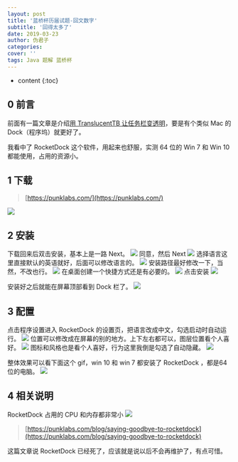 ```yaml
---
layout: post
title: '蓝桥杯历届试题-回文数字'
subtitle: '回得太多了'
date: 2019-03-23
author: 伪君子
categories:
cover: ''
tags: Java 题解 蓝桥杯
---
```


* content
{:toc}


##  0 前言
前面有一篇文章是介绍[用 TranslucentTB 让任务栏变透明](https://weijunzii.github.io/2019/03/14/TranslucentTB-Make-You-Taskbar-Clear.html)，要是有个类似 Mac 的 Dock（程序坞）就更好了。

我看中了 RocketDock 这个软件，用起来也舒服，实测 64 位的 Win 7 和 Win 10都能使用，占用的资源小。
## 1 下载

>[https://punklabs.com/](https://punklabs.com/)

![](https://upload-images.jianshu.io/upload_images/2989110-2f6f3811fc8c0970.png)
## 2 安装
下载回来后双击安装，基本上是一路 Next。
![](https://upload-images.jianshu.io/upload_images/2989110-9fa969719e2f0742.png)
同意，然后 Next
![](https://upload-images.jianshu.io/upload_images/2989110-ea0c2274651e83e5.png?imageMogr2/auto-orient/strip%7CimageView2/2/w/1240)
选择语言这里直接默认的英语就好，后面可以修改语言的。
![](https://upload-images.jianshu.io/upload_images/2989110-2acbd56700fc4ac2.png?imageMogr2/auto-orient/strip%7CimageView2/2/w/1240)
安装路径最好修改一下，当然，不改也行。
![](https://upload-images.jianshu.io/upload_images/2989110-57feb73219c528f1.png?imageMogr2/auto-orient/strip%7CimageView2/2/w/1240)
在桌面创建一个快捷方式还是有必要的。
![](https://upload-images.jianshu.io/upload_images/2989110-650bef9ac907fba9.png?imageMogr2/auto-orient/strip%7CimageView2/2/w/1240)
点击安装
![](https://upload-images.jianshu.io/upload_images/2989110-0a20a2166aff4689.png?imageMogr2/auto-orient/strip%7CimageView2/2/w/1240)

安装好之后就能在屏幕顶部看到 Dock 栏了。
![](https://upload-images.jianshu.io/upload_images/2989110-bc063ccf54c2fbcb.gif)

## 3 配置
点击程序设置进入 RocketDock 的设置页，把语言改成中文，勾选启动时自动运行。
![](https://upload-images.jianshu.io/upload_images/2989110-ac5194ccc5dc7b90.png?imageMogr2/auto-orient/strip%7CimageView2/2/w/1240)
位置可以修改成在屏幕的别的地方。上下左右都可以，图层位置看个人喜好。
![](https://upload-images.jianshu.io/upload_images/2989110-af6bff528ff602b6.png?imageMogr2/auto-orient/strip%7CimageView2/2/w/1240)
图标和风格也是看个人喜好，行为这里我倒是勾选了自动隐藏。
![](https://upload-images.jianshu.io/upload_images/2989110-de280327d894459a.png?imageMogr2/auto-orient/strip%7CimageView2/2/w/1240)

整体效果可以看下面这个 gif，win 10 和 win 7 都安装了 RocketDock ，都是64位的电脑。
![](https://upload-images.jianshu.io/upload_images/2989110-5111b2def14d2965.gif?imageMogr2/auto-orient/strip)
## 4 相关说明
RocketDock 占用的 CPU 和内存都非常小
![](https://upload-images.jianshu.io/upload_images/2989110-897d13fbd89a2936.png?imageMogr2/auto-orient/strip%7CimageView2/2/w/1240)

>[https://punklabs.com/blog/saying-goodbye-to-rocketdock](https://punklabs.com/blog/saying-goodbye-to-rocketdock)

这篇文章说 RocketDock 已经死了，应该就是说以后不会再维护了，有点可惜。
